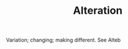 ---
title: Alteration
letter: A
permalink: "/definitions/bld-alteration.html"
body: Variation; changing; making different. See Alteb
published_at: '2018-07-07'
source: Black's Law Dictionary 2nd Ed (1910)
layout: post
---
